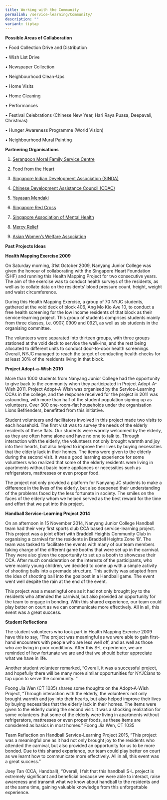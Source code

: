 ```yaml
---
title: Working with the Community
permalink: /service-learning/Community/
description: ""
variant: tiptap
---
```

<p><strong>Possible Areas of Collaboration</strong>
</p>
<p>• Food Collection Drive and Distribution</p>
<p>• Wish List Drive</p>
<p>• Newspaper Collection</p>
<p>• Neighbourhood Clean-Ups</p>
<p>• Home Visits</p>
<p>• Home Cleaning</p>
<p>• Performances</p>
<p>• Festival Celebrations (Chinese New Year, Hari Raya Puasa, Deepavali,
Christmas)</p>
<p>• Hunger Awareness Programme (World Vision)</p>
<p>• Neighbourhood Mural Painting</p>
<p><strong>Partnering Organisations</strong>
</p>
<ol data-tight="true" class="tight">
<li>
<p><a href="http://smfsc.org.sg/" rel="noopener noreferrer nofollow" target="_blank">Serangoon Moral Family Service Centre</a>
</p>
</li>
<li>
<p><a href="http://www.foodheart.org/index.php/volunteering-opportunities/" rel="noopener noreferrer nofollow" target="_blank">Food from the Heart</a>
</p>
</li>
<li>
<p><a href="http://www.sinda.org.sg/" rel="noopener noreferrer nofollow" target="_blank">Singapore Indian Development Association (SINDA)</a>
</p>
</li>
<li>
<p><a href="http://www.cdac.org.sg/" rel="noopener noreferrer nofollow" target="_blank">Chinese Development Assistance Council (CDAC)</a>
</p>
</li>
<li>
<p><a href="http://www.mendaki.org.sg/" rel="noopener noreferrer nofollow" target="_blank">Yayasan Mendaki</a>
</p>
</li>
<li>
<p><a href="https://redcross.sg/" rel="noopener noreferrer nofollow" target="_blank">Singapore Red Cross</a>
</p>
</li>
<li>
<p><a href="https://www.samhealth.org.sg/" rel="noopener noreferrer nofollow" target="_blank">Singapore Association of Mental Health</a>
</p>
</li>
<li>
<p><a href="http://www.mercyrelief.org/web/Common/homepage.aspx" rel="noopener noreferrer nofollow" target="_blank">Mercy Relief</a>
</p>
</li>
<li>
<p><a href="https://www.awwa.org.sg/index.php?option=com_content&amp;view=article&amp;id=7&amp;Itemid=25" rel="noopener noreferrer nofollow" target="_blank">Asian Women’s Welfare Association</a>
</p>
</li>
</ol>
<p><strong>Past Projects Ideas</strong>
</p>
<p><strong>Health Mapping Exercise 2009</strong>
</p>
<p>On Saturday morning, 31st October 2009, Nanyang Junior College was given
the honour of collaborating with the Singapore Heart Foundation (SHF) and
running this Health Mapping Project for two consecutive years. The aim
of the exercise was to conduct health surveys of the residents, as well
as to collate data on the residents’ blood pressure count, height, weight
and waist circumference.</p>
<p>During this Health Mapping Exercise, a group of 70 NYJC students, gathered
at the void deck of block 406, Ang Mo Kio Ave 10, to conduct a free health
screening for the low income residents of that block as their service-learning
project. This group of students comprises students mainly from three classes,
i.e. 0907, 0909 and 0921, as well as six students in the organising committee.</p>
<p>The volunteers were separated into thirteen groups, with three groups
stationed at the void deck to service the walk-ins, and the rest being
allocated to different units to conduct door-to-door health screenings.
Overall, NYJC managed to reach the target of conducting health checks for
at least 30% of the residents living in that block.</p>
<p><strong>Project Adopt-a-Wish 2010</strong>
</p>
<p>More than 1000 students from Nanyang Junior College had the opportunity
to give back to the community when they participated in Project Adopt-A-Wish
2011. Project Adopt-A-Wish was organised by the Service-Learning CCAs in
the college, and the response received for the project in 2011 was astounding,
with more than half of the student population signing up as volunteers.
Over 300 one-room-flat households under the organisation Lions Befrienders,
benefitted from this initiative.</p>
<p>Student volunteers and facilitators involved in this project made two
visits to each household. The first visit was to survey the needs of the
elderly residents of these flats. Our students were warmly welcomed by
the elderly, as they are often home alone and have no one to talk to. Through
interaction with the elderly, the volunteers not only brought warmth and
joy into their hearts, but also helped to improve their lives by buying
necessities that the elderly lack in their homes. The items were given
to the elderly during the second visit. It was a good learning experience
for some volunteers who realized that some of the elderly residents were
living in apartments without basic home appliances or necessities such
as refrigerators, mattresses or even proper food.</p>
<p>The project not only provided a platform for Nanyang JC students to make
a difference in the lives of the elderly, but also deepened their understanding
of the problems faced by the less fortunate in society. The smiles on the
faces of the elderly whom we helped served as the best reward for the time
and effort that we put into this project.</p>
<p><strong>Handball Service-Learning Project 2014</strong>
</p>
<p>On an afternoon in 15 November 2014, Nanyang Junior College Handball team
had their very first sports club CCA based service-learning project. This
project was a joint effort with Braddell Heights Community Club in organising
a carnival for the residents in Braddell Heights Zone ‘B’. The team was
tasked to facilitate the events with many of our team members taking charge
of the different game booths that were set up in the carnival. They were
also given the opportunity to set up a booth to showcase their CCA. After
much consideration on the interests of the participants, who were mainly
young children, we decided to come up with a simple activity of shooting
balls into a premade structure. This activity was adapted from the idea
of shooting ball into the goalpost in a Handball game. The event went well
despite the rain at the end of the event.</p>
<p>This project was a meaningful one as it had not only brought joy to the
residents who attended the carnival, but also provided an opportunity for
the team to engage in bonding. With this shared experience, our team could
play better on court as we can communicate more effectively. All in all,
this event was a great success.</p>
<p><strong>Student Reflections</strong>
</p>
<p>The student volunteers who took part in Health Mapping Exercise 2009 have
this to say, “The project was meaningful as we were able to gain first-hand
encounters with people who are less well off, and as well as those who
are living in poor conditions. After this S-L experience, we are reminded
of how fortunate we are and that we should better appreciate what we have
in life.</p>
<p>Another student volunteer remarked, “Overall, it was a successful project,
and hopefully there will be many more similar opportunities for NYJCians
to tap upon to serve the community. “</p>
<p>Foong Jia Wen (CT 1035) shares some thoughts on the Adopt-A-Wish Project,
“Through interaction with the elderly, the volunteers not only brought
warmth and joy into their hearts, but also helped improve their lives by
buying necessities that the elderly lack in their homes. The items were
given to the elderly during the second visit. It was a shocking realization
for some volunteers that some of the elderly were living in apartments
without refrigerators, mattresses or even proper foods, as these items
are considered as basics in most homes.” Foong Jia Wen, CT 1035</p>
<p>Team Reflection on Handball Service-Learning Project 2015, “This project
was a meaningful one as it had not only brought joy to the residents who
attended the carnival, but also provided an opportunity for us to be more
bonded. Due to this shared experience, our team could play better on court
as we learnt how to communicate more effectively. All in all, this event
was a great success.”</p>
<p>Joey Tan (CCA, Handball), “Overall, I felt that this handball S-L project
is extremely significant and beneficial because we were able to interact,
raise awareness and transmit what we know about handball to the residents
and at the same time, gaining valuable knowledge from this unforgettable
experience.</p>